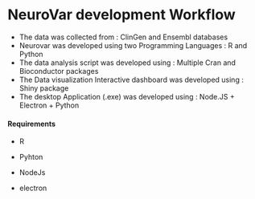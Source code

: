 # NeuroVar development Workflow

- The data was collected from : ClinGen and Ensembl databases
- Neurovar was developed using two Programming Languages : R and Python
- The data analysis script was developed using : Multiple Cran and Bioconductor packages
- The Data visualization Interactive dashboard  was developed using : Shiny package
- The desktop Application (.exe) was developed using : Node.JS + Electron + Python



#### Requirements

* R

* Pyhton

* NodeJs

* electron



